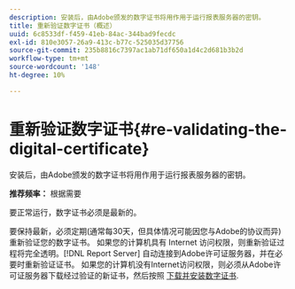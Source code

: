 ```yaml
---
description: 安装后，由Adobe颁发的数字证书将用作用于运行报表服务器的密钥。
title: 重新验证数字证书（概述）
uuid: 6c8533df-f459-41eb-84ac-344bad9fecdc
exl-id: 810e3057-26a9-413c-b77c-525035d37756
source-git-commit: 235b8816c7397ac1ab71df650a1d4c2d681b3b2d
workflow-type: tm+mt
source-wordcount: '148'
ht-degree: 10%

---
```


# 重新验证数字证书{#re-validating-the-digital-certificate}

安装后，由Adobe颁发的数字证书将用作用于运行报表服务器的密钥。

**推荐频率：** 根据需要

要正常运行，数字证书必须是最新的。

要保持最新，必须定期(通常每30天，但具体情况可能因您与Adobe的协议而异)重新验证您的数字证书。 如果您的计算机具有 Internet 访问权限，则重新验证过程将完全透明。[!DNL Report Server] 自动连接到Adobe许可证服务器，并在必要时重新验证证书。 如果您的计算机没有Internet访问权限，则必须从Adobe许可证服务器下载经过验证的新证书，然后按照 [下载并安装数字证书](../../../home/c-rpt-oview/c-inst-rpt/c-install-dig-cert/c-install-dig-cert.md#concept-5a61fc67df3643598c7c403962075f76).
